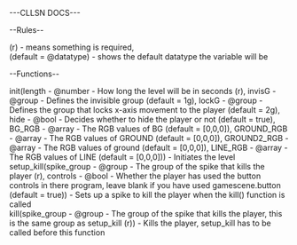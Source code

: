 ---CLLSN DOCS---

--Rules--

(r) - means something is required, <br>
(default = @datatype) - shows the default datatype the variable will be

--Functions--

init(length - @number - How long the level will be in seconds (r), invisG - @group - Defines the invisible group (default = 1g), lockG - @group - Defines the group that locks x-axis movement to the player (default = 2g), hide - @bool - Decides whether to hide the player or not (default = true), BG_RGB - @array - The RGB values of BG (default = [0,0,0]), GROUND_RGB - @array - The RGB values of GROUND (default = [0,0,0]), GROUND2_RGB - @array - The RGB values of ground (default = [0,0,0]), LINE_RGB - @array - The RGB values of LINE (default = [0,0,0])) - Initiates the level <br>
setup_kill(spike_group - @group - The group of the spike that kills the player (r), controls - @bool - Whether the player has used the button controls in there program, leave blank if you have used gamescene.button (default = true)) - Sets up a spike to kill the player when the kill() function is called <br>
kill(spike_group - @group - The group of the spike that kills the player, this is the same group as setup_kill (r)) - Kills the player, setup_kill has to be called before this function <br>

